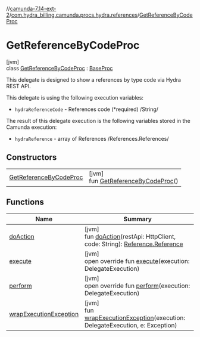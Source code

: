 //[camunda-7.14-ext-2](../../../index.md)/[com.hydra_billing.camunda.procs.hydra.references](../index.md)/[GetReferenceByCodeProc](index.md)

# GetReferenceByCodeProc

[jvm]\
class [GetReferenceByCodeProc](index.md) : [BaseProc](../../com.hydra_billing.camunda.procs/-base-proc/index.md)

This delegate is designed to show a references by type code via Hydra REST API.

This delegate is using the following execution variables:

<ul><li><code>hydraReferenceCode</code> - References code (*required) /String/</li></ul>

The result of this delegate execution is the following variables stored in the Camunda execution:

<ul><li><code>hydraReference</code> - array of References  /References.References/</li></ul>

## Constructors

| | |
|---|---|
| [GetReferenceByCodeProc](-get-reference-by-code-proc.md) | [jvm]<br>fun [GetReferenceByCodeProc](-get-reference-by-code-proc.md)() |

## Functions

| Name | Summary |
|---|---|
| [doAction](do-action.md) | [jvm]<br>fun [doAction](do-action.md)(restApi: HttpClient, code: String): [Reference.Reference](../../com.hydra_billing.camunda.api.hydra.rest.v2/-reference/-reference/index.md) |
| [execute](../../com.hydra_billing.camunda.procs/-base-proc/execute.md) | [jvm]<br>open override fun [execute](../../com.hydra_billing.camunda.procs/-base-proc/execute.md)(execution: DelegateExecution) |
| [perform](perform.md) | [jvm]<br>open override fun [perform](perform.md)(execution: DelegateExecution) |
| [wrapExecutionException](../../com.hydra_billing.camunda.procs/-base-proc/wrap-execution-exception.md) | [jvm]<br>fun [wrapExecutionException](../../com.hydra_billing.camunda.procs/-base-proc/wrap-execution-exception.md)(execution: DelegateExecution, e: Exception) |
